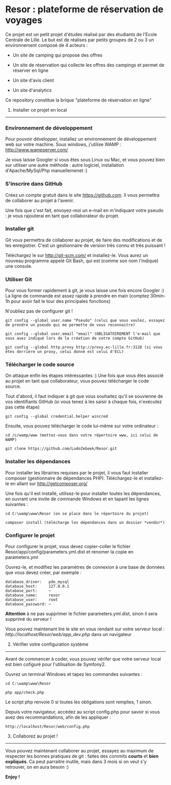 Resor : plateforme de réservation de voyages
========================

Ce projet est un petit projet d'études réalisé par des étudiants de l'Ecole Centrale de Lille. Le but est de réalises par petits groupes de 2 ou 3 un environnement composé de 4 acteurs :

  * Un site de camping qui propose des offres

  * Un site de réservation qui collecte les offres des campings et permet de réserver en ligne

  * Un site d'avis client

  * Un site d'analytics

Ce repository constitue la brique "plateforme de réservation en ligne"


1) Installer ce projet en local
----------------------------------

### Environnement de développement

Pour pouvoir développer, installez un environnement de développement web sur votre machine. Sous windows, j'utilise WAMP : http://www.wampserver.com/

Je vous laisse Googler si vous êtes sous Linux ou Mac, et vous pouvez bien sur utiliser une autre méthode : autre logiciel, installation d'Apache/MySql/Php manuellemenet :)

### S'inscrire dans GitHub

Créez un compte gratuit dans le site https://github.com. Il vous permettra de collaborer au projet à l'avenir.

Une fois que c'est fait, envoyez-moi un e-mail en m'indiquant votre pseudo : je vous rajouterai en tant que collaborateur du projet.

### Installer git

Git vous permettra de collaborer au projet, de faire des modifications et de les enregistrer. C'est un gestionnaire de version très connu et très puissant !

Téléchargez le sur http://git-scm.com/ et installez-le. Vous aurez un nouveau programme appelé Git Bash, qui est (comme son nom l'indique) une console.

### Utiliser Git

Pour vous former rapidement à git, je vous laisse une fois encore Googler :) La ligne de commande est assez rapide à prendre en main (comptez 30min-1h pour avoir fait le tour des principales fonctions)

N'oubliez pas de configurer git !

	git config --global user.name "Pseudo" (celui que vous voulez, essayez de prendre un pseudo qui me permette de vous reconnaitre)

	git config --global user.email "email" (OBLIGATOIREMENT l'e-mail que vous avez indiqué lors de la création de votre compte GitHub)

	git config --global http.proxy http://proxy.ec-lille.fr:3128 (si vous êtes derrière un proxy, celui donné est celui d'ECL)

### Télécharger le code source

On attaque enfin les étapes intéressantes :) Une fois que vous êtes associé au projet en tant que collaborateur, vous pouvez télécharger le code source.

Tout d'abord, il faut indiquer à git que vous souhaitez qu'il se souvienne de vos identifiants GitHub (si vous tenez à les saisir à chaque fois, n'exécutez pas cette étape)

	git config --global credential.helper wincred

Ensuite, vous pouvez télécharger le code lui-même sur votre ordinateur :

	cd /c/wamp/www (mettez-vous dans votre répertoire www, ici celui de WAMP)

	git clone https://github.com/LudoZeGeek/Resor.git

### Installer les dépendances

Pour installer les librairies requises par le projet, il vous faut installer composer (gestionnaire de dépendances PHP). Téléchargez-le et installez-le en allant sur 
	http://getcomposer.org/

Une fois qu'il est installé, utilisez-le pour installer toutes les dépendances, en ouvrant une invite de commande Windows et en tapant les lignes suivantes :

	cd C:\wamp\www\Resor (on se place dans le répertoire du projet)

	composer install (télécharge les dépendances dans un dossier *vendor*)

### Configurer le projet

Pour configurer le projet, vous devez copier-coller le fichier Resor/app/config/parameters.yml.dist et renomer la copie en parameters.yml

Ouvrez-le, et modifiez les paramètres de connexion à une base de données que vous devez créer, par exemple :

    database_driver:   pdo_mysql
    database_host:     127.0.0.1
    database_port:     ~
    database_name:     resor
    database_user:     root
    database_password: ~

**Attention** à ne pas supprimer le fichier parameters.yml.dist, sinon il sera supprimé du serveur !

Vous pouvez maintenant lire le site en vous rendant sur votre serveur local : *http://localhost/Resor/web/app_dev.php* dans un navigateur


2) Vérifier votre configuration système
-------------------------------------

Avant de commencer à coder, vous pouvez vérifer que votre serveur local est bien cofiguré pour l'utilisation de Symfony2.

Ouvrez un terminal Windows et tapez les commandes suivantes :

	cd C:\wamp\www\Resor

	php app/check.php

Le script php renvoie 0 si toutes les obligations sont remplies, 1 sinon.

Depuis votre navigateur, accédez au script config.php pour savoir si vous avez des recommandations, afin de les appliquer :
	
	http://localhost/Resor/web/config.php


3) Collaborez au projet !
-------------------------------------

Vous pouvez maintenant collaborer au projet, essayez au maximum de respecter les bonnes pratiques de git : faites des commits **courts** et **bien expliqués**.
Ca peut parraitre inutile, mais dans 3 mois si on veut s'y retrouver, on en aura besoin :)

**Enjoy !**

